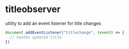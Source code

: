# titleobserver

utility to add an event listener for title changes

```js
document.addEventListener("titlechange", (event) => {
  // handle updated title
})
```